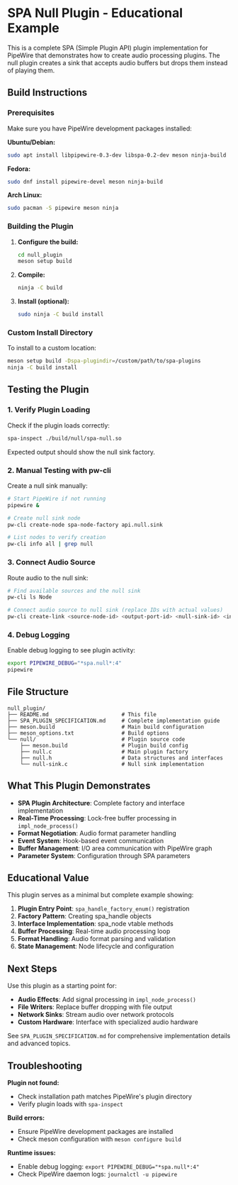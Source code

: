 # SPA Null Plugin - Educational Example

This is a complete SPA (Simple Plugin API) plugin implementation for PipeWire that demonstrates how to create audio processing plugins. The null plugin creates a sink that accepts audio buffers but drops them instead of playing them.

## Build Instructions

### Prerequisites

Make sure you have PipeWire development packages installed:

**Ubuntu/Debian:**
```bash
sudo apt install libpipewire-0.3-dev libspa-0.2-dev meson ninja-build
```

**Fedora:**
```bash
sudo dnf install pipewire-devel meson ninja-build
```

**Arch Linux:**
```bash
sudo pacman -S pipewire meson ninja
```

### Building the Plugin

1. **Configure the build:**
   ```bash
   cd null_plugin
   meson setup build
   ```

2. **Compile:**
   ```bash
   ninja -C build
   ```

3. **Install (optional):**
   ```bash
   sudo ninja -C build install
   ```

### Custom Install Directory

To install to a custom location:
```bash
meson setup build -Dspa-plugindir=/custom/path/to/spa-plugins
ninja -C build install
```

## Testing the Plugin

### 1. Verify Plugin Loading

Check if the plugin loads correctly:
```bash
spa-inspect ./build/null/spa-null.so
```

Expected output should show the null sink factory.

### 2. Manual Testing with pw-cli

Create a null sink manually:
```bash
# Start PipeWire if not running
pipewire &

# Create null sink node
pw-cli create-node spa-node-factory api.null.sink

# List nodes to verify creation
pw-cli info all | grep null
```

### 3. Connect Audio Source

Route audio to the null sink:
```bash
# Find available sources and the null sink
pw-cli ls Node

# Connect audio source to null sink (replace IDs with actual values)
pw-cli create-link <source-node-id> <output-port-id> <null-sink-id> <input-port-id>
```

### 4. Debug Logging

Enable debug logging to see plugin activity:
```bash
export PIPEWIRE_DEBUG="*spa.null*:4"
pipewire
```

## File Structure

```
null_plugin/
├── README.md                       # This file
├── SPA_PLUGIN_SPECIFICATION.md     # Complete implementation guide
├── meson.build                     # Main build configuration
├── meson_options.txt               # Build options
└── null/                           # Plugin source code
    ├── meson.build                 # Plugin build config
    ├── null.c                      # Main plugin factory
    ├── null.h                      # Data structures and interfaces
    └── null-sink.c                 # Null sink implementation
```

## What This Plugin Demonstrates

- **SPA Plugin Architecture**: Complete factory and interface implementation
- **Real-Time Processing**: Lock-free buffer processing in `impl_node_process()`
- **Format Negotiation**: Audio format parameter handling
- **Event System**: Hook-based event communication
- **Buffer Management**: I/O area communication with PipeWire graph
- **Parameter System**: Configuration through SPA parameters

## Educational Value

This plugin serves as a minimal but complete example showing:

1. **Plugin Entry Point**: `spa_handle_factory_enum()` registration
2. **Factory Pattern**: Creating spa_handle objects
3. **Interface Implementation**: spa_node vtable methods
4. **Buffer Processing**: Real-time audio processing loop
5. **Format Handling**: Audio format parsing and validation
6. **State Management**: Node lifecycle and configuration

## Next Steps

Use this plugin as a starting point for:

- **Audio Effects**: Add signal processing in `impl_node_process()`
- **File Writers**: Replace buffer dropping with file output
- **Network Sinks**: Stream audio over network protocols
- **Custom Hardware**: Interface with specialized audio hardware

See `SPA_PLUGIN_SPECIFICATION.md` for comprehensive implementation details and advanced topics.

## Troubleshooting

**Plugin not found:**
- Check installation path matches PipeWire's plugin directory
- Verify plugin loads with `spa-inspect`

**Build errors:**
- Ensure PipeWire development packages are installed
- Check meson configuration with `meson configure build`

**Runtime issues:**
- Enable debug logging: `export PIPEWIRE_DEBUG="*spa.null*:4"`
- Check PipeWire daemon logs: `journalctl -u pipewire`